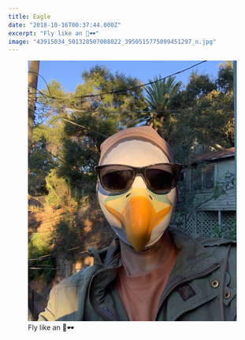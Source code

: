 ```yaml
---
title: Eagle
date: "2018-10-16T00:37:44.000Z"
excerpt: "Fly like an 🦅🕶"
image: "43915034_501328507008022_3950515775099451297_n.jpg"
---
```


<figure class="mw408">
<img src="43915034_501328507008022_3950515775099451297_n.jpg"
     alt="eagle" /><br />
<figcaption style="font-style: normal">
 Fly like an 🦅🕶
</figcaption>
</figure>

